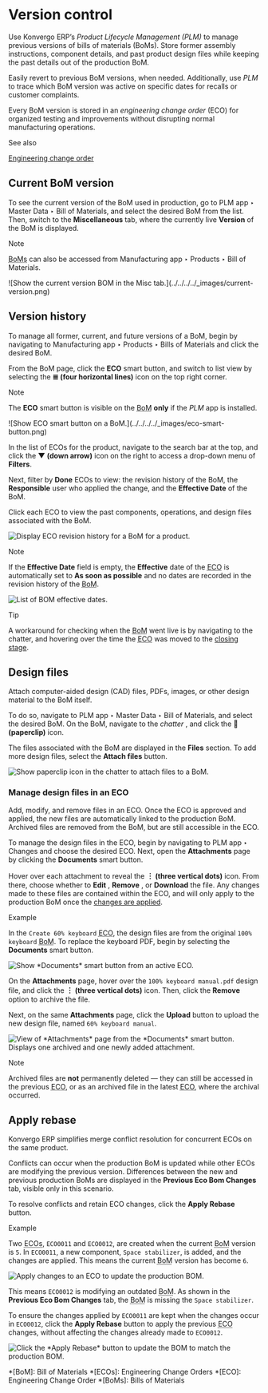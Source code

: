 # Version control

Use Konvergo ERP’s _Product Lifecycle Management (PLM)_ to manage previous versions of
bills of materials (BoMs). Store former assembly instructions, component
details, and past product design files while keeping the past details out of
the production BoM.

Easily revert to previous BoM versions, when needed. Additionally, use _PLM_
to trace which BoM version was active on specific dates for recalls or
customer complaints.

Every BoM version is stored in an _engineering change order_ (ECO) for
organized testing and improvements without disrupting normal manufacturing
operations.

<div class="alert alert-secondary">
<p class="alert-title">
See also</p><p><a href="engineering_change_orders#plm-eco"><span class="std std-ref">Engineering change order</span></a></p>
</div>

## Current BoM version

To see the current version of the BoM used in production, go to PLM app ‣
Master Data ‣ Bill of Materials, and select the desired BoM from the list.
Then, switch to the **Miscellaneous** tab, where the currently live
**Version** of the BoM is displayed.

<div class="alert alert-primary">
<p class="alert-title">
Note</p><p><abbr title="Bills of Materials">BoMs</abbr> can also be accessed from Manufacturing app ‣ Products ‣ Bill of
Materials.</p>
</div> ![Show the current version BOM in the Misc
tab.](../../../../_images/current-version.png)

## Version history

To manage all former, current, and future versions of a BoM, begin by
navigating to Manufacturing app ‣ Products ‣ Bills of Materials and click the
desired BoM.

From the BoM page, click the **ECO** smart button, and switch to list view by
selecting the **≣ (four horizontal lines)** icon on the top right corner.

<div class="alert alert-primary">
<p class="alert-title">
Note</p><p>The <b>ECO</b> smart button is visible on the <abbr title="Bill of Materials">BoM</abbr> <b>only</b> if the <em>PLM</em> app is installed.</p>
</div> ![Show ECO smart button on a
BoM.](../../../../_images/eco-smart-button.png)

In the list of ECOs for the product, navigate to the search bar at the top,
and click the **▼ (down arrow)** icon on the right to access a drop-down menu
of **Filters**.

Next, filter by **Done** ECOs to view: the revision history of the BoM, the
**Responsible** user who applied the change, and the **Effective Date** of the
BoM.

Click each ECO to view the past components, operations, and design files
associated with the BoM.

![Display ECO revision history for a BoM for a
product.](../../../../_images/eco-list.png) <div class="alert alert-primary">
<p class="alert-title">
Note</p><p>If the <b>Effective Date</b> field is empty, the <b>Effective</b> date of the <abbr title="Engineering Change Order">ECO</abbr> is
automatically set to <b>As soon as possible</b> and no dates are recorded in the revision
history of the <abbr title="Bill of Materials">BoM</abbr>.</p>
<img alt="List of BOM effective dates." class="align-center" src="../../../../_images/no-effective-date.png"/>
</div>
<div class="alert alert-info">
<p class="alert-title">
Tip</p><p>A workaround for checking when the <abbr title="Bill of Materials">BoM</abbr> went live is by navigating to the chatter, and hovering
over the time the <abbr title="Engineering Change Order">ECO</abbr> was moved to the <a href="eco_type#plm-eco-stage-config"><span class="std std-ref">closing stage</span></a>.</p>
</div>

## Design files

Attach computer-aided design (CAD) files, PDFs, images, or other design
material to the BoM itself.

To do so, navigate to PLM app ‣ Master Data ‣ Bill of Materials, and select
the desired BoM. On the BoM, navigate to the _chatter_ , and click the **📎
(paperclip)** icon.

The files associated with the BoM are displayed in the **Files** section. To
add more design files, select the **Attach files** button.

![Show paperclip icon in the chatter to attach files to a
BoM.](../../../../_images/attach-files.png)

### Manage design files in an ECO

Add, modify, and remove files in an ECO. Once the ECO is approved and applied,
the new files are automatically linked to the production BoM. Archived files
are removed from the BoM, but are still accessible in the ECO.

To manage the design files in the ECO, begin by navigating to PLM app ‣
Changes and choose the desired ECO. Next, open the **Attachments** page by
clicking the **Documents** smart button.

Hover over each attachment to reveal the **︙ (three vertical dots)** icon.
From there, choose whether to **Edit** , **Remove** , or **Download** the
file. Any changes made to these files are contained within the ECO, and will
only apply to the production BoM once the [changes are
applied](engineering_change_orders#plm-eco-apply-changes).

<div class="alert alert-success">
<p class="alert-title">
Example</p><p>In the <code>Create 60% keyboard</code> <abbr title="Engineering Change Order">ECO</abbr>, the design files are from the original <code>100% keyboard</code> <abbr title="Bill of Materials">BoM</abbr>.
To replace the keyboard PDF, begin by selecting the <b>Documents</b> smart button.</p>
<img alt="Show *Documents* smart button from an active ECO." class="align-center" src="../../../../_images/documents-smart-button.png"/>
<p>On the <b>Attachments</b> page, hover over the <code>100% keyboard manual.pdf</code> design file, and
click the <b>︙ (three vertical dots)</b> icon. Then, click the <b>Remove</b> option to
archive the file.</p>
<p>Next, on the same <b>Attachments</b> page, click the <b>Upload</b> button to upload the
new design file, named <code>60% keyboard manual</code>.</p>
<img alt="View of *Attachments* page from the *Documents* smart button. Displays one archived and one newly added attachment." class="align-center" src="../../../../_images/attachments.png"/>
</div> <div class="alert alert-primary">
<p class="alert-title">
Note</p><p>Archived files are <b>not</b> permanently deleted — they can still be accessed in the previous
<abbr title="Engineering Change Order">ECO</abbr>, or as an archived file in the latest <abbr title="Engineering Change Order">ECO</abbr>, where the archival occurred.</p>
</div>

## Apply rebase

Konvergo ERP simplifies merge conflict resolution for concurrent ECOs on the same
product.

Conflicts can occur when the production BoM is updated while other ECOs are
modifying the previous version. Differences between the new and previous
production BoMs are displayed in the **Previous Eco Bom Changes** tab, visible
only in this scenario.

To resolve conflicts and retain ECO changes, click the **Apply Rebase**
button.

<div class="alert alert-success">
<p class="alert-title">
Example</p><p>Two <abbr title="Engineering Change Orders">ECOs</abbr>, <code>ECO0011</code> and <code>ECO0012</code>, are created when the current <abbr title="Bill of Materials">BoM</abbr> version is <code>5</code>. In
<code>ECO0011</code>, a new component, <code>Space stabilizer</code>, is added, and the changes are applied. This means
the current <abbr title="Bill of Materials">BoM</abbr> version has become <code>6</code>.</p>
<img alt="Apply changes to an ECO to update the production BOM." class="align-center" src="../../../../_images/branch-change.png"/>
<p>This means <code>ECO0012</code> is modifying an outdated <abbr title="Bill of Materials">BoM</abbr>. As shown in the <b>Previous Eco Bom
Changes</b> tab, the <abbr title="Bill of Materials">BoM</abbr> is missing the <code>Space stabilizer</code>.</p>
<p>To ensure the changes applied by <code>ECO0011</code> are kept when the changes occur in <code>ECO0012</code>, click
the <b>Apply Rebase</b> button to apply the previous <abbr title="Engineering Change Order">ECO</abbr> changes, without affecting the
changes already made to <code>ECO0012</code>.</p>
<img alt="Click the *Apply Rebase* button to update the BOM to match the production BOM." class="align-center" src="../../../../_images/merge-change.png"/>
</div>

  *[BoM]: Bill of Materials
  *[ECOs]: Engineering Change Orders
  *[ECO]: Engineering Change Order
  *[BoMs]: Bills of Materials

